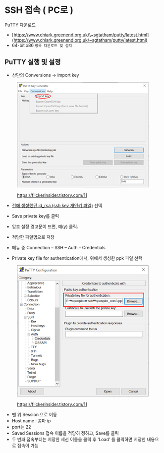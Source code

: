 # SSH 접속 ( PC로 )

PuTTY 다운로드

* [https://www.chiark.greenend.org.uk/\~sgtatham/putty/latest.html](https://www.chiark.greenend.org.uk/~sgtatham/putty/latest.html)
* 64-bit x86 `항목 다운로드 및 설치`

## PuTTY 실행 및 설정

* 상단의 Conversions -> import key&#x20;

<figure><img src="../.gitbook/assets/image (20).png" alt=""><figcaption><p><a href="https://flickerinsider.tistory.com/11">https://flickerinsider.tistory.com/11</a></p></figcaption></figure>

* [전에 생성했던 id\_rsa (ssh key 개인키 파일)](../basic-settings/ssh.md#ssh) 선택
* Save private key를 클릭
* 암호 설정 경고문이 뜨면, 예(y) 클릭.
* 적당한 파일명으로 저장&#x20;



* 메뉴 중 Connection – SSH – Auth – Credentials&#x20;
* Private key file for authentication에서, 위에서 생성한 ppk 파일 선택

<figure><img src="../.gitbook/assets/image (22).png" alt=""><figcaption><p><a href="https://flickerinsider.tistory.com/11">https://flickerinsider.tistory.com/11</a></p></figcaption></figure>

* 맨 위 Session 으로 이동
* Host name : 콤마 ip
* port는 22&#x20;
* Saved Sessions 접속 이름을 적당히 정하고, Save를 클릭
* 두 번째 접속부터는 저장한 세션 이름을 클릭 후 ‘Load’ 를 클릭하면 저장한 내용으로 접속이 가능
